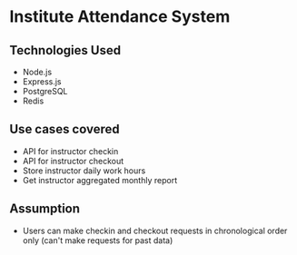 # Institute Attendance System

## Technologies Used

- Node.js
- Express.js
- PostgreSQL
- Redis

## Use cases covered

- API for instructor checkin
- API for instructor checkout
- Store instructor daily work hours
- Get instructor aggregated monthly report

## Assumption 
- Users can make checkin and checkout requests in chronological order only (can't make requests for past data)
